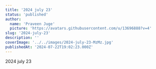 ```yaml
---
title: '2024 july 23'
status: 'published'
author:
  name: 'Praveen Juge'
  picture: 'https://avatars.githubusercontent.com/u/13696888?v=4'
slug: '2024-july-23'
description: ''
coverImage: '../../images/2024-july-23-MzMz.jpg'
publishedAt: '2024-07-22T19:02:23.000Z'
---
```


2024 july 23